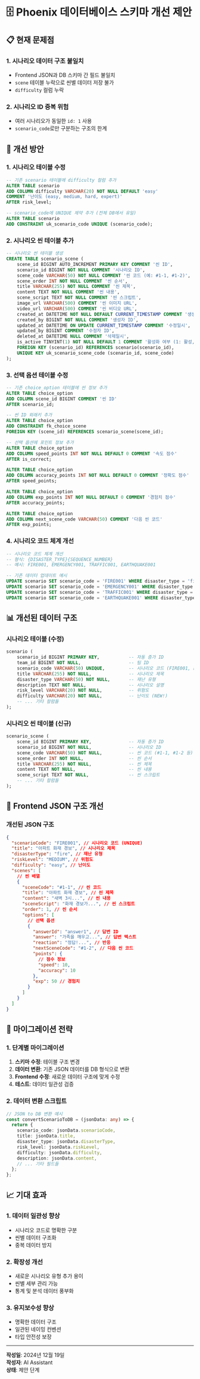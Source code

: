 # 🗄️ Phoenix 데이터베이스 스키마 개선 제안

## 📋 현재 문제점

### 1. 시나리오 데이터 구조 불일치

- Frontend JSON과 DB 스키마 간 필드 불일치
- `scene` 테이블 누락으로 씬별 데이터 저장 불가
- `difficulty` 컬럼 누락

### 2. 시나리오 ID 중복 위험

- 여러 시나리오가 동일한 `id: 1` 사용
- `scenario_code`로만 구분하는 구조의 한계

## 🔧 개선 방안

### 1. 시나리오 테이블 수정

```sql
-- 기존 scenario 테이블에 difficulty 컬럼 추가
ALTER TABLE scenario
ADD COLUMN difficulty VARCHAR(20) NOT NULL DEFAULT 'easy'
COMMENT '난이도 (easy, medium, hard, expert)'
AFTER risk_level;

-- scenario_code에 UNIQUE 제약 추가 (전체 DB에서 유일)
ALTER TABLE scenario
ADD CONSTRAINT uk_scenario_code UNIQUE (scenario_code);
```

### 2. 시나리오 씬 테이블 추가

```sql
-- 시나리오 씬 테이블 생성
CREATE TABLE scenario_scene (
    scene_id BIGINT AUTO_INCREMENT PRIMARY KEY COMMENT '씬 ID',
    scenario_id BIGINT NOT NULL COMMENT '시나리오 ID',
    scene_code VARCHAR(50) NOT NULL COMMENT '씬 코드 (예: #1-1, #1-2)',
    scene_order INT NOT NULL COMMENT '씬 순서',
    title VARCHAR(255) NOT NULL COMMENT '씬 제목',
    content TEXT NOT NULL COMMENT '씬 내용',
    scene_script TEXT NOT NULL COMMENT '씬 스크립트',
    image_url VARCHAR(500) COMMENT '씬 이미지 URL',
    video_url VARCHAR(500) COMMENT '씬 비디오 URL',
    created_at DATETIME NOT NULL DEFAULT CURRENT_TIMESTAMP COMMENT '생성일시',
    created_by BIGINT NOT NULL COMMENT '생성자 ID',
    updated_at DATETIME ON UPDATE CURRENT_TIMESTAMP COMMENT '수정일시',
    updated_by BIGINT COMMENT '수정자 ID',
    deleted_at DATETIME NULL COMMENT '삭제일시',
    is_active TINYINT(1) NOT NULL DEFAULT 1 COMMENT '활성화 여부 (1: 활성, 0: 비활성)',
    FOREIGN KEY (scenario_id) REFERENCES scenario(scenario_id),
    UNIQUE KEY uk_scenario_scene_code (scenario_id, scene_code)
);
```

### 3. 선택 옵션 테이블 수정

```sql
-- 기존 choice_option 테이블에 씬 정보 추가
ALTER TABLE choice_option
ADD COLUMN scene_id BIGINT COMMENT '씬 ID'
AFTER scenario_id;

-- 씬 ID 외래키 추가
ALTER TABLE choice_option
ADD CONSTRAINT fk_choice_scene
FOREIGN KEY (scene_id) REFERENCES scenario_scene(scene_id);

-- 선택 옵션에 포인트 정보 추가
ALTER TABLE choice_option
ADD COLUMN speed_points INT NOT NULL DEFAULT 0 COMMENT '속도 점수'
AFTER is_correct;

ALTER TABLE choice_option
ADD COLUMN accuracy_points INT NOT NULL DEFAULT 0 COMMENT '정확도 점수'
AFTER speed_points;

ALTER TABLE choice_option
ADD COLUMN exp_points INT NOT NULL DEFAULT 0 COMMENT '경험치 점수'
AFTER accuracy_points;

ALTER TABLE choice_option
ADD COLUMN next_scene_code VARCHAR(50) COMMENT '다음 씬 코드'
AFTER exp_points;
```

### 4. 시나리오 코드 체계 개선

```sql
-- 시나리오 코드 체계 개선
-- 형식: {DISASTER_TYPE}{SEQUENCE_NUMBER}
-- 예시: FIRE001, EMERGENCY001, TRAFFIC001, EARTHQUAKE001

-- 기존 데이터 업데이트 예시
UPDATE scenario SET scenario_code = 'FIRE001' WHERE disaster_type = 'fire' AND scenario_code = 'SCEN001';
UPDATE scenario SET scenario_code = 'EMERGENCY001' WHERE disaster_type = 'emergency' AND scenario_code = 'EMERGENCY001';
UPDATE scenario SET scenario_code = 'TRAFFIC001' WHERE disaster_type = 'traffic' AND scenario_code = 'TRAFFIC001';
UPDATE scenario SET scenario_code = 'EARTHQUAKE001' WHERE disaster_type = 'earthquake';
```

## 📊 개선된 데이터 구조

### 시나리오 테이블 (수정)

```sql
scenario (
    scenario_id BIGINT PRIMARY KEY,           -- 자동 증가 ID
    team_id BIGINT NOT NULL,                  -- 팀 ID
    scenario_code VARCHAR(50) UNIQUE,         -- 시나리오 코드 (FIRE001, EMERGENCY001 등)
    title VARCHAR(255) NOT NULL,              -- 시나리오 제목
    disaster_type VARCHAR(50) NOT NULL,       -- 재난 유형
    description TEXT NOT NULL,                -- 시나리오 설명
    risk_level VARCHAR(20) NOT NULL,          -- 위험도
    difficulty VARCHAR(20) NOT NULL,          -- 난이도 (NEW!)
    -- ... 기타 컬럼들
);
```

### 시나리오 씬 테이블 (신규)

```sql
scenario_scene (
    scene_id BIGINT PRIMARY KEY,              -- 자동 증가 ID
    scenario_id BIGINT NOT NULL,              -- 시나리오 ID
    scene_code VARCHAR(50) NOT NULL,          -- 씬 코드 (#1-1, #1-2 등)
    scene_order INT NOT NULL,                 -- 씬 순서
    title VARCHAR(255) NOT NULL,              -- 씬 제목
    content TEXT NOT NULL,                    -- 씬 내용
    scene_script TEXT NOT NULL,               -- 씬 스크립트
    -- ... 기타 컬럼들
);
```

## 🎯 Frontend JSON 구조 개선

### 개선된 JSON 구조

```json
{
  "scenarioCode": "FIRE001", // 시나리오 코드 (UNIQUE)
  "title": "아파트 화재 경보", // 시나리오 제목
  "disasterType": "fire", // 재난 유형
  "riskLevel": "MEDIUM", // 위험도
  "difficulty": "easy", // 난이도
  "scenes": [
    // 씬 배열
    {
      "sceneCode": "#1-1", // 씬 코드
      "title": "아파트 화재 경보", // 씬 제목
      "content": "새벽 3시...", // 씬 내용
      "sceneScript": "화재 경보가...", // 씬 스크립트
      "order": 1, // 씬 순서
      "options": [
        // 선택 옵션
        {
          "answerId": "answer1", // 답변 ID
          "answer": "가족을 깨우고...", // 답변 텍스트
          "reaction": "정답!...", // 반응
          "nextSceneCode": "#1-2", // 다음 씬 코드
          "points": {
            // 점수 정보
            "speed": 10,
            "accuracy": 10
          },
          "exp": 50 // 경험치
        }
      ]
    }
  ]
}
```

## 🚀 마이그레이션 전략

### 1. 단계별 마이그레이션

1. **스키마 수정**: 테이블 구조 변경
2. **데이터 변환**: 기존 JSON 데이터를 DB 형식으로 변환
3. **Frontend 수정**: 새로운 데이터 구조에 맞게 수정
4. **테스트**: 데이터 일관성 검증

### 2. 데이터 변환 스크립트

```typescript
// JSON to DB 변환 예시
const convertScenarioToDB = (jsonData: any) => {
  return {
    scenario_code: jsonData.scenarioCode,
    title: jsonData.title,
    disaster_type: jsonData.disasterType,
    risk_level: jsonData.riskLevel,
    difficulty: jsonData.difficulty,
    description: jsonData.content,
    // ... 기타 필드들
  };
};
```

## 📈 기대 효과

### 1. 데이터 일관성 향상

- 시나리오 코드로 명확한 구분
- 씬별 데이터 구조화
- 중복 데이터 방지

### 2. 확장성 개선

- 새로운 시나리오 유형 추가 용이
- 씬별 세부 관리 가능
- 통계 및 분석 데이터 풍부화

### 3. 유지보수성 향상

- 명확한 데이터 구조
- 일관된 네이밍 컨벤션
- 타입 안전성 보장

---

**작성일**: 2024년 12월 19일  
**작성자**: AI Assistant  
**상태**: 제안 단계
